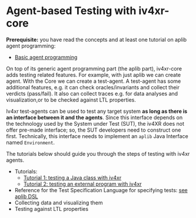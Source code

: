# Agent-based Testing with iv4xr-core 

**Prerequisite:** you have read the concepts and at least one tutorial on aplib agent programming:

* [Basic agent programming](./agentprogramming.md)

On top of its generic agent programming part (the aplib part), iv4xr-core adds testing related features. For example, with just aplib we can create agent. With the Core we can create a test-agent. A test-agent has some additional features, e.g. it can check oracles/invariants and collect their verdicts (pass/fail). It also can collect traces e.g. for data analyses and visualization,or to be checked against LTL properties.

Iv4xr test-agents can be used to test any target system **as long as there is an interface between it and the agents**. Since this interface depends on the technology used by the System under Test (SUT), the iv4XR does not offer pre-made interface; so, the SUT developers need to construct one first. Technically, this interface needs to implement an `aplib` Java Interface named `Environment`. 

The tutorials below should guide you through the steps of testing with iv4xr agents.

  * Tutorials:
     * [Tutorial 1: testing a Java class with iv4xr](./iv4xr/testagent_tutorial_1.md)
     * [Tutorial 2: testing an external program with iv4xr](./iv4xr/testagent_tutorial_2.md)
  * Reference for the Test Specification Language for specifying tests: [see aplib DSL](./manual/DSL.md)
  * Collecting data and visualizing them
  * Testing against LTL properties
  
